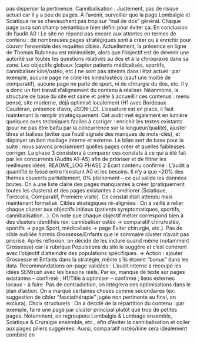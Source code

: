pas disperser la pertinence. Cannibalisation : Justement, pas de risque actuel car il y a peu de pages. À l’avenir, surveiller que la page Lombalgie et Sciatique ne se chevauchent pas trop sur “mal de dos” général. Chaque page aura son champ sémantique bien défini pour éviter ça. En conclusion de l’audit A0 : Le site ne répond pas encore aux attentes en termes de contenu : de nombreuses pages stratégiques sont à créer ou à enrichir pour couvrir l’ensemble des requêtes cibles. Actuellement, la présence en ligne de Thomas Rubineau est minimaliste, alors que l’objectif est de devenir une autorité sur toutes les questions relatives au dos et à la chiropraxie dans sa zone. Les objectifs globaux (capter patients médicalisés, sportifs, cannibaliser kiné/ostéo, etc.) ne sont pas atteints dans l’état actuel : par exemple, aucune page ne cible les kinés/ostéos (sauf une moitié de comparatif), aucune page ne parle de sport, ni de chirurgie du dos, etc. Il y a donc un fort travail d’alignement du contenu à réaliser. Néanmoins, la structure de base du site est saine et prête à accueillir ces contenus : menu pensé, site moderne, déjà optimisé localement (H1 avec Bordeaux Caudéran, présence d’avis, JSON-LD). L’ossature est en place, il faut maintenant la remplir stratégiquement. Cet audit met également en lumière quelques axes techniques faciles à corriger : enrichir les textes existants (pour ne pas être battu par la concurrence sur la longueur/qualité), ajuster titres et balises (éviter que l’outil signale des manques de mots-clés), et déployer un bon maillage interne et externe. Le bilan sert de base pour la suite : nous savons précisément quelles pages créer et quelles faiblesses corriger. La phase 3 consistera à comparer ces constats à ce qui a été fait par les concurrents (Audits A1–A5) afin de prioriser et de filtrer les meilleures idées. README_LOG PHASE 2 Écart contenu confirmé : L’audit a quantifié le fossé entre l’existant A0 et les besoins. Il n’y a que ~20% des thèmes couverts partiellement, 0% pleinement – ce qui valide les données brutes. On a une liste claire des pages manquantes à créer (pratiquement toutes les clusters) et des pages existantes à améliorer (Sciatique, Torticolis, Comparatif, Première visite). Ce constat était attendu mais maintenant formalisé. Cibles stratégiques ré-alignées : On a veillé à relier chaque cluster aux objectifs initiaux (patients symptomatiques, sportifs, cannibalisation…). On note que chaque objectif métier correspond bien à des clusters identifiés (ex: cannibaliser ostéo → comparatif chiro/ostéo, sportifs → page Sport, médicalisés → page Éviter chirurgie, etc.). Pas de cible oubliée hormis Grossesse/Enfants que le sommaire cluster n’avait pas priorisé. Après réflexion, on décide de les inclure quand même (notamment Grossesse) car la rubrique Populations du site le suggère et c’est cohérent avec l’objectif d’atteindre des populations spécifiques. => Action : ajouter Grossesse et Enfants dans la stratégie, même s’ils étaient “bonus” dans les data. Recommandations on-page validées : L’audit interne a recoupé les idées SEMrush avec les besoins réels. Par ex, manque de texte sur pages existantes – confirmé ; H1/Title à optimiser – confirmé ; liens externes locaux – à faire. Pas de contradiction, on intègrera ces optimisations dans le plan d’action. On a marqué certaines choses comme secondaires (ex: suggestion de cibler “fasciathérapie” jugée non pertinente au final, on exclura). Choix structurels : On a décidé de la répartition du contenu : par exemple, faire une page par cluster principal plutôt que trop de petites pages. Notamment, on regroupera Lombalgie & Lumbago ensemble, Sciatique & Cruralgie ensemble, etc., afin d’éviter la cannibalisation et coller aux pages piliers suggérées. Aussi, comparatif ostéo/kine sera idéalement combiné en